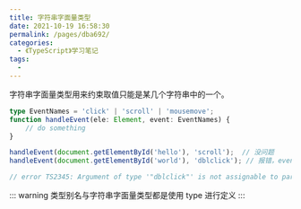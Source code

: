 ```yaml
---
title: 字符串字面量类型
date: 2021-10-19 16:58:30
permalink: /pages/dba692/
categories:
  - 《TypeScript》学习笔记
tags:
  - 
---
```

字符串字面量类型用来约束取值只能是某几个字符串中的一个。
```ts
type EventNames = 'click' | 'scroll' | 'mousemove';
function handleEvent(ele: Element, event: EventNames) {
    // do something
}

handleEvent(document.getElementById('hello'), 'scroll');  // 没问题
handleEvent(document.getElementById('world'), 'dblclick'); // 报错，event 不能为 'dblclick'

// error TS2345: Argument of type '"dblclick"' is not assignable to parameter of type 'EventNames'.
```
::: warning
类型别名与字符串字面量类型都是使用 type 进行定义
:::